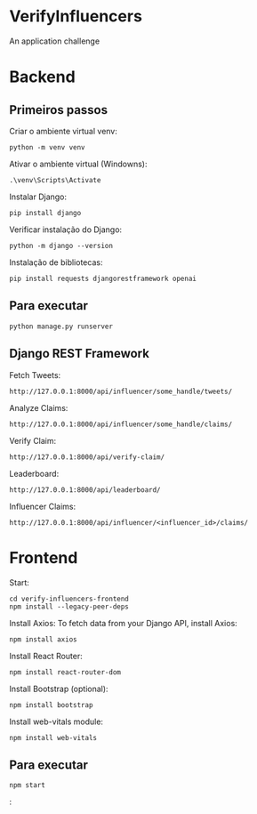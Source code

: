 # VerifyInfluencers
An application challenge


# Backend
## Primeiros passos

Criar o ambiente virtual venv:
```
python -m venv venv
```
Ativar o ambiente virtual (Windowns):
```
.\venv\Scripts\Activate
```

Instalar Django:
```
pip install django
```
Verificar instalação do Django:
```
python -m django --version
```

Instalação de bibliotecas:
```
pip install requests djangorestframework openai
```
## Para executar

```
python manage.py runserver
```
## Django REST Framework

Fetch Tweets:
```
http://127.0.0.1:8000/api/influencer/some_handle/tweets/
```
Analyze Claims:
```
http://127.0.0.1:8000/api/influencer/some_handle/claims/
```
Verify Claim:
```
http://127.0.0.1:8000/api/verify-claim/
```
Leaderboard:
```
http://127.0.0.1:8000/api/leaderboard/
```
Influencer Claims:
```
http://127.0.0.1:8000/api/influencer/<influencer_id>/claims/
```

# Frontend

Start:
```
cd verify-influencers-frontend
npm install --legacy-peer-deps
```
Install Axios: To fetch data from your Django API, install Axios:
```
npm install axios
```
Install React Router:
```
npm install react-router-dom
```
Install Bootstrap (optional):
```
npm install bootstrap
```
Install web-vitals module:
```
npm install web-vitals
```
## Para executar
```
npm start
```
:
```

```


